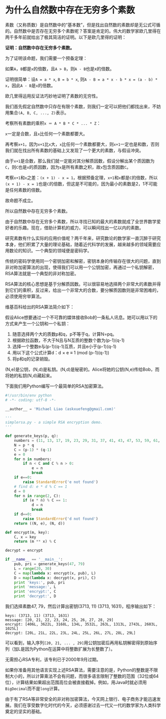 # 为什么自然数中存在无穷多个素数

<!-- https://www.liaoxuefeng.com/article/895919608296608 -->

素数（又称质数）是自然数中的“基本数”，但是找出自然数的素数却是无公式可循的。自然数中是否存在无穷多个素数呢？答案是肯定的。伟大的数学家欧几里得在两千多年前就给出了极其简洁的证明。以下是欧几里得的证明：

**证明：自然数中存在无穷多个素数。**

为了证明该命题，我们需要一个预备定理：

如果`A`，`B`都是`x`的倍数，且`A > B`，则`A - B`也是x的倍数。

证明很简单：设`A = a * x`, `B = b * x`, 则`A - B = a * x - b * x = (a - b) * x`，因此`A - B`是`x`的倍数。

欧几里得运用反证法巧妙地证明了素数的无穷性。

我们首先假定自然数中只存在有限个素数，则我们一定可以把他们都找出来，不妨用集合`(A, B, C, ..., Z)`表示。

考察所有素数的乘积`x ＝ A * B * C * ... * Z`：

`x`一定是合数，且`x`比任何一个素数都要大。

再考察`x+1`，因为`x+1`比`x`大，`x`比任何一个素数都要大，则`x+1`一定也是和数，否则我们就在找出所有素数的基础上又发现了一个更大的素数，与假设冲突。

由于`x+1`是合数，那么我们就一定能对其分解质因数，假设分解出某个质因数为`C`，则`C`也是`x`的质因数，因为`x`是所有素数之积，故`x`包含质因数`C`。

考察`x+1`和`x`之差：`(x + 1) - x = 1`，根据预备定理，`x+1`和`x`都是`C`的倍数，所以`(x + 1) - x = 1`也是`C`的倍数，但这是不可能的，因为最小的素数是2，1不可能是任何素数的倍数。

故命题不成立。

所以自然数中存在无穷多个素数。

由于自然数中存在无穷多个素数，所以寻找已知的最大的素数就成了全世界数学爱好者的乐趣。现在，借助计算机的威力，可以瞬间找出一亿以内的素数。

研究素数有什么实际的应用价值呢？两千年来，研究数论的数学家一直沉醉于研究本身，他们积累了大量的理论基础，随着近代科学的发展，越来越多的领域需要应用数论的知识。一个典型的领域便是密码学。

传统的密码学使用同一个密钥加密和解密，密钥本身的传输存在很大的问题，直到非对称加密算法的出现，使得我们可以用一个公钥加密，再通过一个私钥解密，RSA算法就是一个典型的非对称加密。

RSA算法的核心思想是基于分解质因数。可以很容易地选择两个非常大的素数并得到它们的乘积，反过来，给出一个非常大的合数，要分解质因数则是非常困难的，必须使用穷举算法。

维基百科给出的RSA算法简介如下：

假设Alice想要通过一个不可靠的媒体接收Bob的一条私人讯息。她可以用以下的方式来产生一个公钥和一个私钥：

1. 随意选择两个大的质数p和q，p不等于q，计算N=pq。
2. 根据欧拉函数，不大于N且与N互质的整数个数为(p-1)(q-1)
3. 选择一个整数e与(p-1)(q-1)互质，并且e小于(p-1)(q-1)
4. 用以下这个公式计算d：d × e ≡ 1 (mod (p-1)(q-1))
5. 将p和q的记录销毁。

(N,e)是公钥，(N,d)是私钥。(N,d)是秘密的。Alice将她的公钥(N,e)传给Bob，而将她的私钥(N,d)藏起来。

下面我们用Python编写一个最简单的RSA加密算法。

```python
#!/usr/bin/env python
# -*- coding: utf-8 -*-

__author__ = 'Michael Liao (askxuefeng@gmail.com)'

'''
simplersa.py - a simple RSA encryption demo.
'''

def generate_keys(p, q):
    numbers = (11, 13, 17, 19, 23, 29, 31, 37, 41, 43, 47, 53, 59, 61, 67, 71, 73, 79, 83, 89, 97)
    N = p * q
    C = (p-1) * (q-1)
    e = 0
    for n in numbers:
        if n < C and C % n > 0:
            e = n
            break
    if e==0:
        raise StandardError('e not found')
    # find d: e * d % C == 1
    d = 0
    for n in range(2, C):
        if (e * n) % C == 1:
            d = n
            break
    if d==0:
        raise StandardError('d not found')
    return ((N, e), (N, d))

def encrypt(m, key):
    C, x = key
    return (m ** x) % C

decrypt = encrypt

if __name__ == '__main__':
    pub, pri = generate_keys(47, 79)
    L = range(20, 30)
    C = map(lambda x: encrypt(x, pub), L)
    D = map(lambda x: decrypt(x, pri), C)
    print 'keys:', pub, pri
    print 'message:', L
    print 'encrypt:', C
    print 'decrypt:', D
```

我们选择素数47, 79，然后计算出密钥(3713, 11) (3713, 1631)，程序输出如下：

```plain
keys: (3713, 11) (3713, 1631)
message: [20, 21, 22, 23, 24, 25, 26, 27, 28, 29]
encrypt: [406L, 3622L, 3168L, 134L, 3532L, 263L, 1313L, 2743L, 2603L, 1025L]
decrypt: [20L, 21L, 22L, 23L, 24L, 25L, 26L, 27L, 28L, 29L]
```

可以看到，输入序列`[20, 21, ... , 29]`用公钥加密后再用私钥解密得到原始序列（加L是因为Python在运算中将整数扩展为长整数了）。

无需担心RSA专利，该专利已于2000年9月过期。

如果你准备用其他语言实现上述RSA算法，需要注意的是，Python的整数是不限制大小的，所以计算乘法不会有问题，而很多语言限制了整数的范围（32位或64位），计算结果如果超出范围高位会被直接截掉。例如，用Java时就必须用`BigDecimal`而不是`long`计算。

由于有了RSA等非常安全的非对称加密算法，今天网上银行、电子商务才能迅速发展。我们在享受数字化时代的今天，必须感谢过去一代又一代的数学家为人类科学奠定的坚实的基础。
